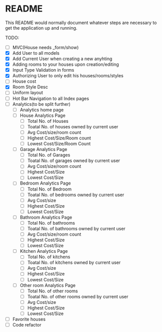 # README

This README would normally document whatever steps are necessary to get the
application up and running.

TODO:

* [ ] MVC(House needs _form/show)
* [X] Add User to all models
* [X] Add Current User when creating a new anyhting
* [X] Adding rooms to your houses upon creation/editing
* [X] Input Type Validation in forms
* [X] Authorizing User to only edit his houses/rooms/styles
* [ ] House cost
* [X] Room Style Desc
* [ ] Uniform layout
* [ ] Hot Bar Navigation to all Index pages
* [ ] Analytics(to be split further)
    * [ ] Analytics home page
    * [ ] House Analytics Page
        * [ ] Total No. of Houses
        * [ ] Toatal No. of houses owned by current user
        * [ ] Avg Cost/size/room count
        * [ ] Highest Cost/Size/Room count
        * [ ] Lowest Cost/Size/Room Count
    * [ ] Garage Analytics Page
        * [ ] Total No. of Garages
        * [ ] Toatal No. of garages owned by current user
        * [ ] Avg Cost/size/room count
        * [ ] Highest Cost/Size
        * [ ] Lowest Cost/Size
    * [ ] Bedroom Analytics Page
        * [ ] Total No. of Bedroom
        * [ ] Toatal No. of bedrooms owned by current user
        * [ ] Avg Cost/size
        * [ ] Highest Cost/Size
        * [ ] Lowest Cost/Size
    * [ ] Bathroom Analytics Page
        * [ ] Total No. of bathrooms
        * [ ] Toatal No. of bathrooms owned by current user
        * [ ] Avg Cost/size/room count
        * [ ] Highest Cost/Size
        * [ ] Lowest Cost/Size
    * [ ] Kitchen Analytics Page
        * [ ] Total No. of kitchens
        * [ ] Toatal No. of kitchens owned by current user
        * [ ] Avg Cost/size
        * [ ] Highest Cost/Size
        * [ ] Lowest Cost/Size
    * [ ] Other room Analytics Page
        * [ ] Total No. of other rooms
        * [ ] Toatal No. of other rooms owned by current user
        * [ ] Avg Cost/size
        * [ ] Highest Cost/Size
        * [ ] Lowest Cost/Size
* [ ] Favorite houses
* [ ] Code refactor
